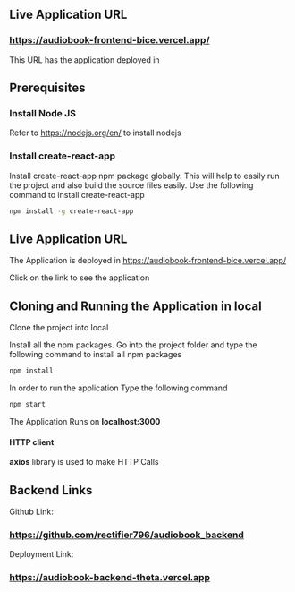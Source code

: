 ## Live Application URL

### https://audiobook-frontend-bice.vercel.app/
This URL has the application deployed in

## Prerequisites

### Install Node JS
Refer to https://nodejs.org/en/ to install nodejs

### Install create-react-app
Install create-react-app npm package globally. This will help to easily run the project and also build the source files easily. Use the following command to install create-react-app

```bash
npm install -g create-react-app
```
## Live Application URL

The Application is deployed in https://audiobook-frontend-bice.vercel.app/

Click on the link to see the application

## Cloning and Running the Application in local

Clone the project into local

Install all the npm packages. Go into the project folder and type the following command to install all npm packages

```bash
npm install
```

In order to run the application Type the following command

```bash
npm start
```
The Application Runs on **localhost:3000**

#### HTTP client

**axios** library is used to make HTTP Calls


## Backend Links

Github Link:
### https://github.com/rectifier796/audiobook_backend

Deployment Link:
### https://audiobook-backend-theta.vercel.app
